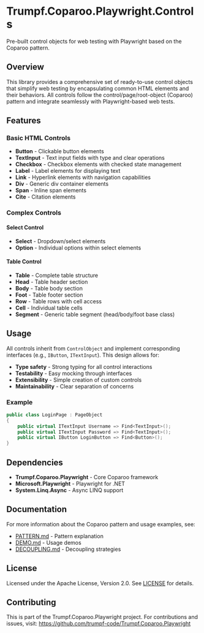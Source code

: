 # Trumpf.Coparoo.Playwright.Controls

Pre-built control objects for web testing with Playwright based on the Coparoo pattern.

## Overview

This library provides a comprehensive set of ready-to-use control objects that simplify web testing by encapsulating common HTML elements and their behaviors. All controls follow the control/page/root-object (Coparoo) pattern and integrate seamlessly with Playwright-based web tests.

## Features

### Basic HTML Controls

- **Button** - Clickable button elements
- **TextInput** - Text input fields with type and clear operations
- **Checkbox** - Checkbox elements with checked state management
- **Label** - Label elements for displaying text
- **Link** - Hyperlink elements with navigation capabilities
- **Div** - Generic div container elements
- **Span** - Inline span elements
- **Cite** - Citation elements

### Complex Controls

#### Select Control
- **Select** - Dropdown/select elements
- **Option** - Individual options within select elements

#### Table Control
- **Table** - Complete table structure
- **Head** - Table header section
- **Body** - Table body section
- **Foot** - Table footer section
- **Row** - Table rows with cell access
- **Cell** - Individual table cells
- **Segment** - Generic table segment (head/body/foot base class)

## Usage

All controls inherit from `ControlObject` and implement corresponding interfaces (e.g., `IButton`, `ITextInput`). This design allows for:

- **Type safety** - Strong typing for all control interactions
- **Testability** - Easy mocking through interfaces
- **Extensibility** - Simple creation of custom controls
- **Maintainability** - Clear separation of concerns

### Example

```csharp
public class LoginPage : PageObject
{
    public virtual ITextInput Username => Find<TextInput>();
    public virtual ITextInput Password => Find<TextInput>();
    public virtual IButton LoginButton => Find<Button>();
}
```

## Dependencies

- **Trumpf.Coparoo.Playwright** - Core Coparoo framework
- **Microsoft.Playwright** - Playwright for .NET
- **System.Linq.Async** - Async LINQ support

## Documentation

For more information about the Coparoo pattern and usage examples, see:
- [PATTERN.md](../PATTERN.md) - Pattern explanation
- [DEMO.md](../DEMO.md) - Usage demos
- [DECOUPLING.md](../DECOUPLING.md) - Decoupling strategies

## License

Licensed under the Apache License, Version 2.0. See [LICENSE](../LICENSE) for details.

## Contributing

This is part of the Trumpf.Coparoo.Playwright project. For contributions and issues, visit:
https://github.com/trumpf-code/Trumpf.Coparoo.Playwright
